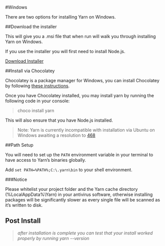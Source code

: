 
#Windows

There are two options for installing Yarn on Windows.

##Download the installer

This will give you a .msi file that when run will walk you through installing Yarn on Windows.

If you use the installer you will first need to install Node.js.

[Download Installer](https://yarnpkg.com/latest.msi)

##Install via Chocolatey

Chocolatey is a package manager for Windows, you can install Chocolatey by following [these instructions](https://chocolatey.org/install).

Once you have Chocolatey installed, you may install yarn by running the following code in your console:

> choco install yarn

This will also ensure that you have Node.js installed.

> Note: Yarn is currently incompatible with installation via Ubuntu on Windows awaiting a resolution to [468](https://github.com/Microsoft/BashOnWindows/issues/468)
 
##Path Setup

You will need to set up the `PATH` environment variable in your terminal to have access to Yarn’s binaries globally.

Add `set PATH=%PATH%;C:\.yarn\bin` to your shell environment.

###Notice

Please whitelist your project folder and the Yarn cache directory (%LocalAppData%\Yarn) in your antivirus software, otherwise installing packages will be significantly slower as every single file will be scanned as it’s written to disk.

## Post Install

> *after installation is complete you can test that your install worked properly by running yarn --version*